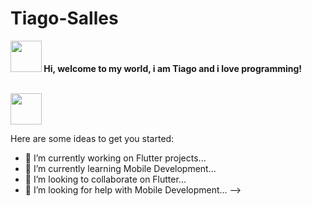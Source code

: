 # Tiago-Salles

<span align="start">
<img src="https://raw.githubusercontent.com/iampavangandhi/iampavangandhi/master/gifs/Hi.gif" height="50" width="50px"><strong> Hi, welcome to my world, i am Tiago and i love programming!</strong></h2><br><br>
</span>


[<img src="https://img.shields.io/badge/linkedin-%230077B5.svg?&style=for-the-badge&logo=linkedin&logoColor=white" height="50" width="50px" />](https://www.linkedin.com/in/tiago-salles-b56a131a7/)


Here are some ideas to get you started:

- 🔭 I’m currently working on Flutter projects...
- 🌱 I’m currently learning Mobile Development...
- 👯 I’m looking to collaborate on Flutter...
- 🤔 I’m looking for help with Mobile Development...
-->
